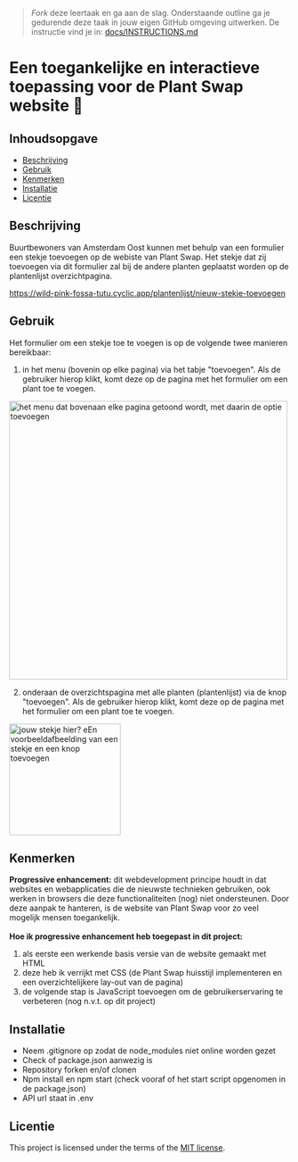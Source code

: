 > _Fork_ deze leertaak en ga aan de slag. Onderstaande outline ga je gedurende deze taak in jouw eigen GitHub omgeving uitwerken. De instructie vind je in: [docs/INSTRUCTIONS.md](docs/INSTRUCTIONS.md)

# Een toegankelijke en interactieve toepassing voor de Plant Swap website 🌱 

## Inhoudsopgave

  * [Beschrijving](#beschrijving)
  * [Gebruik](#gebruik)
  * [Kenmerken](#kenmerken)
  * [Installatie](#installatie)
  * [Licentie](#licentie)

## Beschrijving

Buurtbewoners van Amsterdam Oost kunnen met behulp van een formulier een stekje toevoegen op de webiste van Plant Swap. Het stekje dat zij toevoegen via dit formulier zal bij de andere planten geplaatst worden op de plantenlijst overzichtpagina.

<!-- Voeg een mooie poster visual toe 📸 -->

<!-- Voeg een link toe naar Github Pages 🌐-->
https://wild-pink-fossa-tutu.cyclic.app/plantenlijst/nieuw-stekje-toevoegen

## Gebruik
<!--Bij Gebruik staat hoe je project er uit ziet, hoe het werkt en wat je er mee kan. -->

Het formulier om een stekje toe te voegen is op de volgende twee manieren bereikbaar: 

1. in het menu (bovenin op elke pagina) via het tabje "toevoegen". Als de gebruiker hierop klikt, komt deze op de pagina met het formulier om een plant toe te voegen.

<img width="500" alt="het menu dat bovenaan elke pagina getoond wordt, met daarin de optie toevoegen" src="https://user-images.githubusercontent.com/112861180/228781840-397eca2e-8a2a-44d5-a216-4f5210376af5.png">

2. onderaan de overzichtspagina met alle planten (plantenlijst) via de knop "toevoegen". Als de gebruiker hierop klikt, komt deze op de pagina met het formulier om een plant toe te voegen.

<img width="200" alt="jouw stekje hier? eEn voorbeeldafbeelding van een stekje en een knop toevoegen" src="https://user-images.githubusercontent.com/112861180/228782868-0d2d015e-c42f-4ca0-889f-2d26cded8ec6.png">



## Kenmerken
<!-- Bij Kenmerken staat welke technieken zijn gebruikt en hoe. Wat is de HTML structuur? Wat zijn de belangrijkste dingen in CSS? Wat is er met JS gedaan en hoe? Misschien heb je iets met NodeJS gedaan, of heb je een framwork of library gebruikt? -->

**Progressive enhancement:** dit webdevelopment principe houdt in dat websites en webapplicaties die de nieuwste technieken gebruiken, ook werken in browsers die deze functionaliteiten (nog) niet ondersteunen. Door deze aanpak te hanteren, is de website van Plant Swap voor zo veel mogelijk mensen toegankelijk.
<br>
<br>
**Hoe ik progressive enhancement heb toegepast in dit project:**
1. als eerste een werkende basis versie van de website gemaakt met HTML
2. deze heb ik verrijkt met CSS (de Plant Swap huisstijl implementeren en een overzichtelijkere lay-out van de pagina)
3. de volgende stap is JavaScript toevoegen om de gebruikerservaring te verbeteren (nog n.v.t. op dit project) 

## Installatie

<!-- Wat is belangrijk om te weten wanneer een andere developer met jouw werk aan de slag gaat? -->

* Neem .gitignore op zodat de node_modules niet online worden gezet<br>
* Check of package.json aanwezig is <br>
* Repository forken en/of clonen<br>
* Npm install en npm start (check vooraf of het start script opgenomen in de package.json)<br>
* API url staat in .env <!-- evt. toevoegen: een example.env --><br>

## Licentie

This project is licensed under the terms of the [MIT license](./LICENSE).
